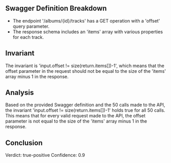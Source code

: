 ## Swagger Definition Breakdown
- The endpoint '/albums/{id}/tracks' has a GET operation with a 'offset' query parameter.
- The response schema includes an 'items' array with various properties for each track.

## Invariant
The invariant is 'input.offset != size(return.items[])-1', which means that the offset parameter in the request should not be equal to the size of the 'items' array minus 1 in the response.

## Analysis
Based on the provided Swagger definition and the 50 calls made to the API, the invariant 'input.offset != size(return.items[])-1' holds true for all 50 calls. This means that for every valid request made to the API, the offset parameter is not equal to the size of the 'items' array minus 1 in the response.

## Conclusion
Verdict: true-positive
Confidence: 0.9
